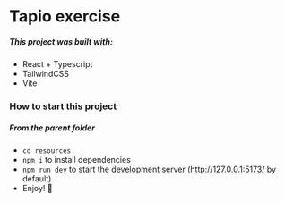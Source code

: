 # Tapio exercise

##### This project was built with:

- React + Typescript
- TailwindCSS
- Vite

### How to start this project

##### From the parent folder

- `cd resources`
- `npm i` to install dependencies
- `npm run dev` to start the development server (http://127.0.0.1:5173/ by default)
- Enjoy! 🎉
